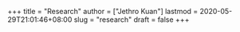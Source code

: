 +++
title = "Research"
author = ["Jethro Kuan"]
lastmod = 2020-05-29T21:01:46+08:00
slug = "research"
draft = false
+++
